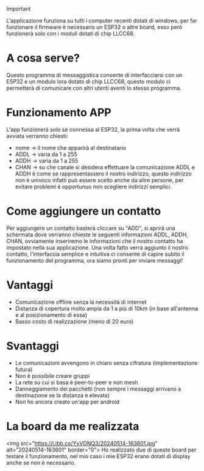 > [!IMPORTANT]  
> L'applicazione funziona su tutti i computer recenti dotati di windows, per far funzionare il firmware è necessario un ESP32 o altre board, esso però funzionerà solo con i moduli dotati di chip LLCC68.

# A cosa serve?
Questo programma di messaggistica consente di interfacciarsi con un ESP32 e un modulo lora dotato di chip LLCC68, questo modulo ci permetterà di comunicare con altri utenti aventi lo stesso programma.

# Funzionamento APP
L'app funzionerà solo se connessa al ESP32, la prima volta che verrà avviata verranno chiesti:
- nome -> il nome che apparirà al destinatario
- ADDL -> varia da 1 a 255 
- ADDH -> varia da 1 a 255
- CHAN -> su che canale si desidera effettuare la comunicazione
ADDL e ADDH è come se rappresentassero il nostro indirizzo, questo indirizzo non è univoco infatti può essere scelto anche da altre persone, per evitare problemi è opportunuo non scegliere indirizzi semplici.

# Come aggiungere un contatto
Per aggiungere un contatto basterà cliccare su "ADD", si aprirà una schermata dove verranno chieste le seguenti informazioni ADDL, ADDH, CHAN, ovviamente inseriremo le informazioni che il nostro contatto ha impostato nella sua applicazione.
Una volta fatto verrà aggiunto il nostro contatto, l'interfaccia semplice e intuitiva ci consente di capire subito il funzionamento del programma, ora siamo pronti per inviare messaggi!

# Vantaggi
- Comunicazione offline senza la necessità di internet
- Distanza di copertura molto ampia da 1 a più di 10km (in base all'antenna e al posizionamento di essa)
- Basso costo di realizzazione (meno di 20 euro)

# Svantaggi 
- Le comunicazioni avvengono in chiaro senza cifratura (implementazione futura)
- Non è possibile creare gruppi 
- La rete su cui si basa è peer-to-peer e non mesh
- Danneggiamento dei pacchetti (non sempre i messaggi arrivano a destinazione se la distanza è elevata)
- Non ho ancora creato un'app per android

# La board da me realizzata
<img src="https://i.ibb.co/YyVDNQ3/20240514-163601.jpg" alt="20240514-163601" border="0">
Ho realizzato due di queste board per testare il funzionamento, nel mio caso i mie ESP32 erano dotati di display anche se non è necessario.
